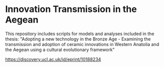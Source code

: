 # Innovation Transmission in the Aegean

This repository includes scripts for models and analyses included in the thesis:
"Adopting a new technology in the Bronze Age - Examining the transmission and adoption of ceramic innovations in 
Western Anatolia and the Aegean using a cultural evolutionary framework"

https://discovery.ucl.ac.uk/id/eprint/10188234
